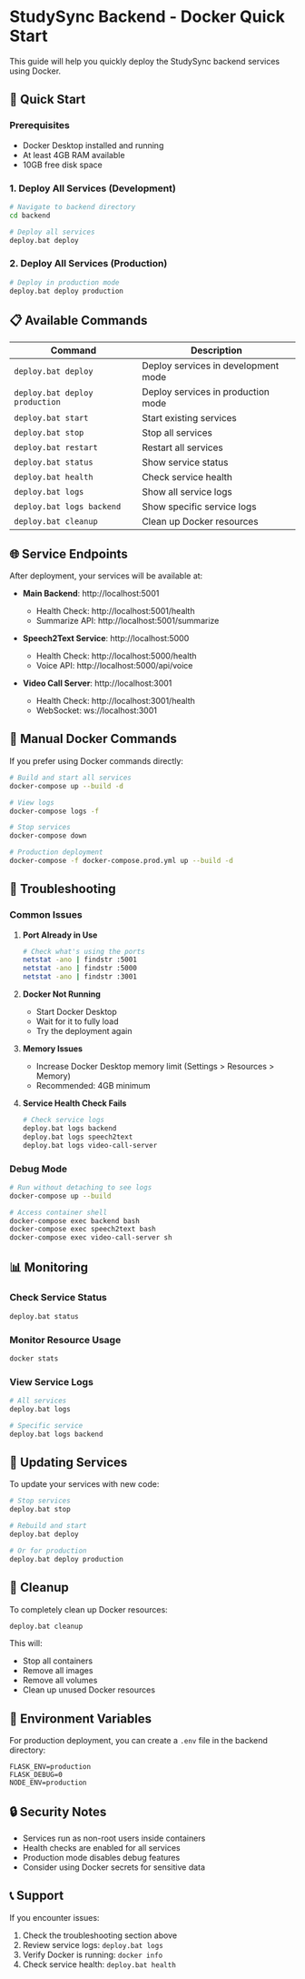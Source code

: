 # StudySync Backend - Docker Quick Start

This guide will help you quickly deploy the StudySync backend services using Docker.

## 🚀 Quick Start

### Prerequisites
- Docker Desktop installed and running
- At least 4GB RAM available
- 10GB free disk space

### 1. Deploy All Services (Development)

```bash
# Navigate to backend directory
cd backend

# Deploy all services
deploy.bat deploy
```

### 2. Deploy All Services (Production)

```bash
# Deploy in production mode
deploy.bat deploy production
```

## 📋 Available Commands

| Command | Description |
|---------|-------------|
| `deploy.bat deploy` | Deploy services in development mode |
| `deploy.bat deploy production` | Deploy services in production mode |
| `deploy.bat start` | Start existing services |
| `deploy.bat stop` | Stop all services |
| `deploy.bat restart` | Restart all services |
| `deploy.bat status` | Show service status |
| `deploy.bat health` | Check service health |
| `deploy.bat logs` | Show all service logs |
| `deploy.bat logs backend` | Show specific service logs |
| `deploy.bat cleanup` | Clean up Docker resources |

## 🌐 Service Endpoints

After deployment, your services will be available at:

- **Main Backend**: http://localhost:5001
  - Health Check: http://localhost:5001/health
  - Summarize API: http://localhost:5001/summarize

- **Speech2Text Service**: http://localhost:5000
  - Health Check: http://localhost:5000/health
  - Voice API: http://localhost:5000/api/voice

- **Video Call Server**: http://localhost:3001
  - Health Check: http://localhost:3001/health
  - WebSocket: ws://localhost:3001

## 🔧 Manual Docker Commands

If you prefer using Docker commands directly:

```bash
# Build and start all services
docker-compose up --build -d

# View logs
docker-compose logs -f

# Stop services
docker-compose down

# Production deployment
docker-compose -f docker-compose.prod.yml up --build -d
```

## 🐛 Troubleshooting

### Common Issues

1. **Port Already in Use**
   ```bash
   # Check what's using the ports
   netstat -ano | findstr :5001
   netstat -ano | findstr :5000
   netstat -ano | findstr :3001
   ```

2. **Docker Not Running**
   - Start Docker Desktop
   - Wait for it to fully load
   - Try the deployment again

3. **Memory Issues**
   - Increase Docker Desktop memory limit (Settings > Resources > Memory)
   - Recommended: 4GB minimum

4. **Service Health Check Fails**
   ```bash
   # Check service logs
   deploy.bat logs backend
   deploy.bat logs speech2text
   deploy.bat logs video-call-server
   ```

### Debug Mode

```bash
# Run without detaching to see logs
docker-compose up --build

# Access container shell
docker-compose exec backend bash
docker-compose exec speech2text bash
docker-compose exec video-call-server sh
```

## 📊 Monitoring

### Check Service Status
```bash
deploy.bat status
```

### Monitor Resource Usage
```bash
docker stats
```

### View Service Logs
```bash
# All services
deploy.bat logs

# Specific service
deploy.bat logs backend
```

## 🔄 Updating Services

To update your services with new code:

```bash
# Stop services
deploy.bat stop

# Rebuild and start
deploy.bat deploy

# Or for production
deploy.bat deploy production
```

## 🧹 Cleanup

To completely clean up Docker resources:

```bash
deploy.bat cleanup
```

This will:
- Stop all containers
- Remove all images
- Remove all volumes
- Clean up unused Docker resources

## 📝 Environment Variables

For production deployment, you can create a `.env` file in the backend directory:

```env
FLASK_ENV=production
FLASK_DEBUG=0
NODE_ENV=production
```

## 🔒 Security Notes

- Services run as non-root users inside containers
- Health checks are enabled for all services
- Production mode disables debug features
- Consider using Docker secrets for sensitive data

## 📞 Support

If you encounter issues:

1. Check the troubleshooting section above
2. Review service logs: `deploy.bat logs`
3. Verify Docker is running: `docker info`
4. Check service health: `deploy.bat health` 